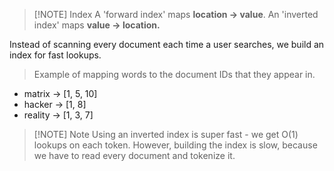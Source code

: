 

> [!NOTE] Index
> A 'forward index' maps **location -> value**. An 'inverted index' maps **value -> location.**

Instead of scanning every document each time a user searches, we build an index for fast lookups.


> Example of mapping words to the document IDs that they appear in.

- matrix -> \[1, 5, 10]
- hacker -> \[1, 8]
- reality -> \[1, 3, 7]


> [!NOTE] Note
> Using an inverted index is super fast - we get O(1) lookups on each token. However, building the index is slow, because we have to read every document and tokenize it.



